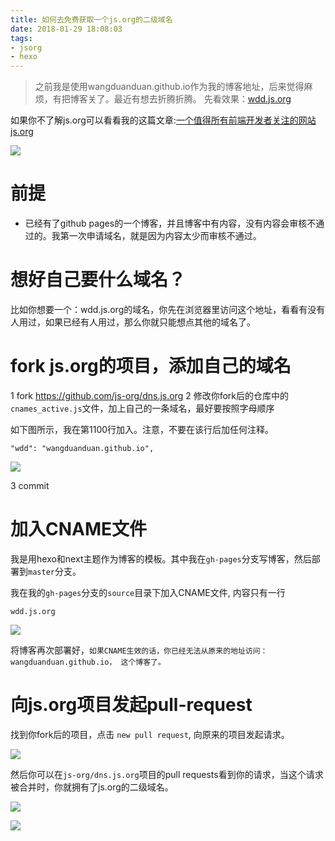 ```yaml
---
title: 如何去免费获取一个js.org的二级域名
date: 2018-01-29 18:08:03
tags:
- jsorg
- hexo
---
```


> 之前我是使用wangduanduan.github.io作为我的博客地址，后来觉得麻烦，有把博客关了。最近有想去折腾折腾。
先看效果：[wdd.js.org](https://wdd.js.org)

如果你不了解js.org可以看看我的这篇文章:[一个值得所有前端开发者关注的网站js.org](https://segmentfault.com/a/1190000008342301)

![](http://p3alsaatj.bkt.clouddn.com/20180129182103_Avcxhn_Jietu20180129-182047.jpeg)

# 前提
- 已经有了github pages的一个博客，并且博客中有内容，没有内容会审核不通过的。我第一次申请域名，就是因为内容太少而审核不通过。

# 想好自己要什么域名？
比如你想要一个：wdd.js.org的域名，你先在浏览器里访问这个地址，看看有没有人用过，如果已经有人用过，那么你就只能想点其他的域名了。

# fork js.org的项目，添加自己的域名
1 fork https://github.com/js-org/dns.js.org
2 修改你fork后的仓库中的`cnames_active.js`文件，加上自己的一条域名，最好要按照字母顺序

如下图所示，我在第1100行加入。注意，不要在该行后加任何注释。
```
"wdd": "wangduanduan.github.io",
```

![](http://p3alsaatj.bkt.clouddn.com/20180129182555_tx71OV_Jietu20180129-182542.jpeg)

3 commit

# 加入CNAME文件
我是用hexo和next主题作为博客的模板。其中我在`gh-pages`分支写博客，然后部署到`master`分支。

我在我的`gh-pages`分支的`source`目录下加入CNAME文件, 内容只有一行

```
wdd.js.org
```

![](http://p3alsaatj.bkt.clouddn.com/20180129183216_aPl2ld_Jietu20180129-183209.jpeg)

将博客再次部署好，`如果CNAME生效的话，你已经无法从原来的地址访问：wangduanduan.github.io， 这个博客了。`

# 向js.org项目发起pull-request
找到你fork后的项目，点击 `new pull request`, 向原来的项目发起请求。

![](http://p3alsaatj.bkt.clouddn.com/20180129190011_xvkHec_Jietu20180129-185938.jpeg)

然后你可以在`js-org/dns.js.org`项目的pull requests看到你的请求，当这个请求被合并时，你就拥有了js.org的二级域名。

![](http://p3alsaatj.bkt.clouddn.com/20180129190308_0cZZwM_Jietu20180129-190255.jpeg)


![](http://p3alsaatj.bkt.clouddn.com/20180129190454_9BnL7F_Jietu20180129-190449.jpeg)